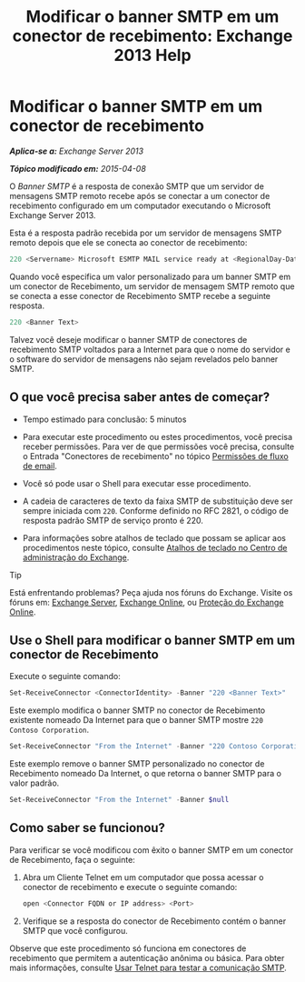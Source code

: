 ﻿---
title: 'Modificar o banner SMTP em um conector de recebimento: Exchange 2013 Help'
TOCTitle: Modificar o banner SMTP em um conector de recebimento
ms:assetid: d667704e-fd69-4aca-9c35-eef7006944b2
ms:mtpsurl: https://technet.microsoft.com/pt-br/library/Bb124740(v=EXCHG.150)
ms:contentKeyID: 52058893
ms.date: 05/22/2018
mtps_version: v=EXCHG.150
ms.translationtype: MT
---

# Modificar o banner SMTP em um conector de recebimento

_**Aplica-se a:** Exchange Server 2013_

_**Tópico modificado em:** 2015-04-08_

O *Banner SMTP* é a resposta de conexão SMTP que um servidor de mensagens SMTP remoto recebe após se conectar a um conector de recebimento configurado em um computador executando o Microsoft Exchange Server 2013.

Esta é a resposta padrão recebida por um servidor de mensagens SMTP remoto depois que ele se conecta ao conector de recebimento:

```powershell
220 <Servername> Microsoft ESMTP MAIL service ready at <RegionalDay-Date-24HourTimeFormat> <RegionalTimeZoneOffset>
```

Quando você especifica um valor personalizado para um banner SMTP em um conector de Recebimento, um servidor de mensagem SMTP remoto que se conecta a esse conector de Recebimento SMTP recebe a seguinte resposta.

```powershell
220 <Banner Text>
```

Talvez você deseje modificar o banner SMTP de conectores de recebimento SMTP voltados para a Internet para que o nome do servidor e o software do servidor de mensagens não sejam revelados pelo banner SMTP.

## O que você precisa saber antes de começar?

  - Tempo estimado para conclusão: 5 minutos

  - Para executar este procedimento ou estes procedimentos, você precisa receber permissões. Para ver de que permissões você precisa, consulte o Entrada "Conectores de recebimento" no tópico [Permissões de fluxo de email](mail-flow-permissions-exchange-2013-help.md).

  - Você só pode usar o Shell para executar esse procedimento.

  - A cadeia de caracteres de texto da faixa SMTP de substituição deve ser sempre iniciada com `220`. Conforme definido no RFC 2821, o código de resposta padrão SMTP de serviço pronto é 220.

  - Para informações sobre atalhos de teclado que possam se aplicar aos procedimentos neste tópico, consulte [Atalhos de teclado no Centro de administração do Exchange](keyboard-shortcuts-in-the-exchange-admin-center-exchange-online-protection-help.md).


> [!TIP]  
> Está enfrentando problemas? Peça ajuda nos fóruns do Exchange. Visite os fóruns em: <A href="https://go.microsoft.com/fwlink/p/?linkid=60612">Exchange Server</A>, <A href="https://go.microsoft.com/fwlink/p/?linkid=267542">Exchange Online</A>, ou <A href="https://go.microsoft.com/fwlink/p/?linkid=285351">Proteção do Exchange Online</A>.



## Use o Shell para modificar o banner SMTP em um conector de Recebimento

Execute o seguinte comando:

```powershell
Set-ReceiveConnector <ConnectorIdentity> -Banner "220 <Banner Text>"
```

Este exemplo modifica o banner SMTP no conector de Recebimento existente nomeado Da Internet para que o banner SMTP mostre `220 Contoso Corporation`.

```powershell
Set-ReceiveConnector "From the Internet" -Banner "220 Contoso Corporation"
```

Este exemplo remove o banner SMTP personalizado no conector de Recebimento nomeado Da Internet, o que retorna o banner SMTP para o valor padrão.

```powershell
Set-ReceiveConnector "From the Internet" -Banner $null
```

## Como saber se funcionou?

Para verificar se você modificou com êxito o banner SMTP em um conector de Recebimento, faça o seguinte:

1.  Abra um Cliente Telnet em um computador que possa acessar o conector de recebimento e execute o seguinte comando:
    
    ```powershell
    open <Connector FQDN or IP address> <Port>
    ```

2.  Verifique se a resposta do conector de Recebimento contém o banner SMTP que você configurou.

Observe que este procedimento só funciona em conectores de recebimento que permitem a autenticação anônima ou básica. Para obter mais informações, consulte [Usar Telnet para testar a comunicação SMTP](use-telnet-to-test-smtp-communication-exchange-2013-help.md).
